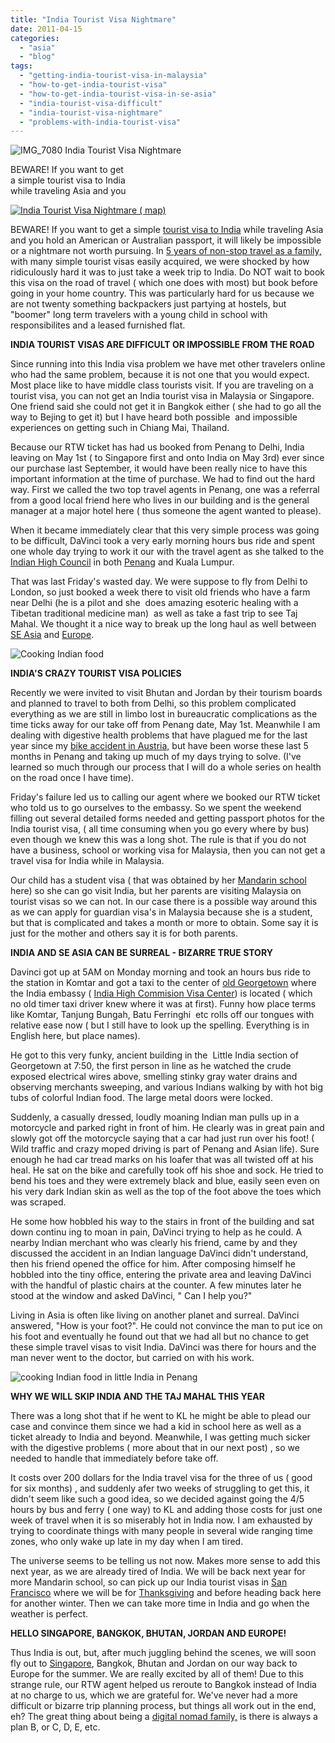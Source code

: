 ```yaml
---
title: "India Tourist Visa Nightmare"
date: 2011-04-15
categories: 
  - "asia"
  - "blog"
tags: 
  - "getting-india-tourist-visa-in-malaysia"
  - "how-to-get-india-tourist-visa"
  - "how-to-get-india-tourist-visa-in-se-asia"
  - "india-tourist-visa-difficult"
  - "india-tourist-visa-nightmare"
  - "problems-with-india-tourist-visa"
---
```


![IMG_7080](https://pub-ac94b3f306b24c0dba4238943c97f2e1.r2.dev/6a00e5502a95078833014e60f223e1970c.jpg) India Tourist Visa Nightmare

BEWARE! If you want to get  
a simple tourist visa to India  
while traveling Asia and you

<!--more-->

[![India Tourist Visa Nightmare ( map) ](https://pub-ac94b3f306b24c0dba4238943c97f2e1.r2.dev/6a00e5502a95078833014e60f22478970c.jpg "India Tourist Visa Nightmare ( map) ")](https://pub-ac94b3f306b24c0dba4238943c97f2e1.r2.dev/6a00e5502a95078833014e60f22478970c-150x150-1.jpg)  
  
BEWARE! If you want to get a simple [tourist visa to India](http://www.incredibleindia.org/index.html "tourist visa in india") while traveling Asia and you hold an American or Australian passport, it will likely be impossible or a nightmare not worth pursuing. In [5 years of non-stop travel as a family,](https://pub-ac94b3f306b24c0dba4238943c97f2e1.r2.dev/2010/04/around-the-world-family-travel-soultravelers3-digital-nomad-global-international-family-travel.html "around the world family travel") with many simple tourist visas easily acquired, we were shocked by how ridiculously hard it was to just take a week trip to India. Do NOT wait to book this visa on the road of travel ( which one does with most) but book before going in your home country. This was particularly hard for us because we are not twenty something backpackers just partying at hostels, but "boomer" long term travelers with a young child in school with responsibilites and a leased furnished flat.  
  
**INDIA TOURIST VISAS ARE DIFFICULT OR IMPOSSIBLE FROM THE ROAD**  
  
Since running into this India visa problem we have met other travelers online who had the same problem, because it is not one that you would expect. Most place like to have middle class tourists visit. If you are traveling on a tourist visa, you can not get an India tourist visa in Malaysia or Singapore. One friend said she could not get it in Bangkok either ( she had to go all the way to Bejing to get it) but I have heard both possible  and impossible experiences on getting such in Chiang Mai, Thailand.  
  
Because our RTW ticket has had us booked from Penang to Delhi, India leaving on May 1st ( to Singapore first and onto India on May 3rd) ever since our purchase last September, it would have been really nice to have this important information at the time of purchase. We had to find out the hard way. First we called the two top travel agents in Penang, one was a referral from a good local friend here who lives in our building and is the general manager at a major hotel here ( thus someone the agent wanted to please).  
  
When it became immediately clear that this very simple process was going to be difficult, DaVinci took a very early morning hours bus ride and spent one whole day trying to work it our with the travel agent as she talked to the [Indian High Council](http://www.indianhighcommission.com.my/ "India high coumission") in both [Penang](https://pub-ac94b3f306b24c0dba4238943c97f2e1.r2.dev/2011/01/tropical-winter-home-in-penang-malaysia-location-indenpendent-digital-nomad-long-term-travel-tips-.html "Penang") and Kuala Lumpur.  
  
That was last Friday's wasted day. We were suppose to fly from Delhi to London, so just booked a week there to visit old friends who have a farm near Delhi (he is a pilot and she  does amazing esoteric healing with a Tibetan traditional medicine man)  as well as take a fast trip to see Taj Mahal. We thought it a nice way to break up the long haul as well between [SE Asia](https://pub-ac94b3f306b24c0dba4238943c97f2e1.r2.dev/2010/12/tropical-christmas-abroad-in-asia.html "Christmas in se asia") and [Europe](https://pub-ac94b3f306b24c0dba4238943c97f2e1.r2.dev/2009/06/-6-month-european-family-road-trip-09.html "Europe road trip").  
  
![Cooking Indian food](https://pub-ac94b3f306b24c0dba4238943c97f2e1.r2.dev/6a00e5502a95078833014e60f2352d970c.jpg)  
  
**INDIA'S CRAZY TOURIST VISA POLICIES**  
  
Recently we were invited to visit Bhutan and Jordan by their tourism boards and planned to travel to both from Delhi, so this problem complicated everything as we are still in limbo lost in bureaucratic complications as the time ticks away for our take off from Penang date, May 1st. Meanwhile I am dealing with digestive health problems that have plagued me for the last year since my [bike accident in Austria,](https://pub-ac94b3f306b24c0dba4238943c97f2e1.r2.dev/2009/09/-a-travelers-tragic-tale-handling-travel-disasters-medical-emergency-.html?cid=6a00e5502a950788330120a63d94cf970c "bike accident in Austria") but have been worse these last 5 months in Penang and taking up much of my days trying to solve. (I've learned so much through our process that I will do a whole series on health on the road once I have time).  
  
Friday's failure led us to calling our agent where we booked our RTW ticket who told us to go ourselves to the embassy. So we spent the weekend filling out several detailed forms needed and getting passport photos for the India tourist visa, ( all time consuming when you go every where by bus) even though we knew this was a long shot. The rule is that if you do not have a business, school or working visa for Malaysia, then you can not get a travel visa for India while in Malaysia.  
  
Our child has a student visa ( that was obtained by her [Mandarin school](https://pub-ac94b3f306b24c0dba4238943c97f2e1.r2.dev/2011/01/only-american-girl-in-an-all-mandarin-school-chinese-immersion-in-language-culture-through-school.html "Mandarin school in Asia with an american girl student") here) so she can go visit India, but her parents are visiting Malaysia on tourist visas so we can not. In our case there is a possible way around this as we can apply for guardian visa's in Malaysia because she is a student, but that is complicated and takes a month or more to obtain. Some say it is just for the mother and others say it is for both parents.  
  
**INDIA AND SE ASIA CAN BE SURREAL - BIZARRE TRUE STORY**  
  
Davinci got up at 5AM on Monday morning and took an hours bus ride to the station in Komtar and got a taxi to the center of [old Georgetown](https://pub-ac94b3f306b24c0dba4238943c97f2e1.r2.dev/2011/02/20-stunning-photos-chinese-new-year-georgetown-penang.html "Georgetown Unesco") where the India embassy ( [India High Commision Visa Center](http://www.indianhighcommission.com.my/index.php "indian high commission ")) is located ( which no old timer taxi driver knew where it was at first). Funny how place terms like Komtar, Tanjung Bungah, Batu Ferringhi  etc rolls off our tongues with relative ease now ( but I still have to look up the spelling. Everything is in English here, but place names).  
  
He got to this very funky, ancient building in the  Little India section of Georgetown at 7:50, the first person in line as he watched the crude exposed electrical wires above, smelling stinky gray water drains and observing merchants sweeping, and various Indians walking by with hot big tubs of colorful Indian food. The large metal doors were locked.  
  
Suddenly, a casually dressed, loudly moaning Indian man pulls up in a motorcycle and parked right in front of him. He clearly was in great pain and slowly got off the motorcycle saying that a car had just run over his foot! ( Wild traffic and crazy moped driving is part of Penang and Asian life). Sure enough he had car tread marks on his loafer that was all twisted off at his heal. He sat on the bike and carefully took off his shoe and sock. He tried to bend his toes and they were extremely black and blue, easily seen even on his very dark Indian skin as well as the top of the foot above the toes which was scraped.  
  
He some how hobbled his way to the stairs in front of the building and sat down continu ing to moan in pain, DaVinci trying to help as he could. A nearby Indian merchant who was clearly his friend, came by and they discussed the accident in an Indian language DaVinci didn't understand, then his friend opened the office for him. After composing himself he hobbled into the tiny office, entering the private area and leaving DaVinci with the handful of plastic chairs at the counter. A few minutes later he stood at the window and asked DaVinci, " Can I help you?"  
  
Living in Asia is often like living on another planet and surreal. DaVinci answered, "How is your foot?". He could not convince the man to put ice on his foot and eventually he found out that we had all but no chance to get these simple travel visas to visit India. DaVinci was there for hours and the man never went to the doctor, but carried on with his work.  
  
![cooking Indian food in little India in Penang](https://pub-ac94b3f306b24c0dba4238943c97f2e1.r2.dev/6a00e5502a9507883301538dddc9bc970b.jpg)  
  
**WHY WE WILL SKIP INDIA AND THE TAJ MAHAL THIS YEAR**  
  
There was a long shot that if he went to KL he might be able to plead our case and convince them since we had a kid in school here as well as a ticket already to India and beyond. Meanwhile, I was getting much sicker with the digestive problems ( more about that in our next post) , so we needed to handle that immediately before take off.  
  
It costs over 200 dollars for the India travel visa for the three of us ( good for six months) , and suddenly afer two weeks of struggling to get this, it didn't seem like such a good idea, so we decided against going the 4/5 hours by bus and ferry ( one way) to KL and adding those costs for just one week of travel when it is so miserably hot in India now. I am exhausted by trying to coordinate things with many people in several wide ranging time zones, who only wake up late in my day when I am tired.  
  
The universe seems to be telling us not now. Makes more sense to add this next year, as we are already tired of India. We will be back next year for more Mandarin school, so can pick up our India tourist visas in [San Francisco](https://pub-ac94b3f306b24c0dba4238943c97f2e1.r2.dev/2006/08/last-day-in-san.html "San Francisco travel") where we will be for [Thanksgiving](https://pub-ac94b3f306b24c0dba4238943c97f2e1.r2.dev/2009/11/thanksgiving-blessings-in-spain-.html "home for thanksgiving") and before heading back here for another winter. Then we can take more time in India and go when the weather is perfect.  
  
**HELLO SINGAPORE, BANGKOK, BHUTAN, JORDAN AND EUROPE!**  
  
Thus India is out, but, after much juggling behind the scenes, we will soon fly out to [Singapore](https://pub-ac94b3f306b24c0dba4238943c97f2e1.r2.dev/2011/03/top-hotel-for-luxury-fairmont-singapore.html "singapore best hotel"), Bangkok, Bhutan and Jordan on our way back to Europe for the summer. We are really excited by all of them! Due to this strange rule, our RTW agent helped us reroute to Bangkok instead of India at no charge to us, which we are grateful for. We've never had a more difficult or bizarre trip planning process, but things all work out in the end, eh? The great thing about being a [digital nomad family,](https://pub-ac94b3f306b24c0dba4238943c97f2e1.r2.dev/2010/04/family-travel-homeschool-education-global-students-lifestyle-design-location-independent-4hww-around.html "digital nomad family") is there is always a plan B, or C, D, E, etc.

